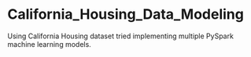 # California_Housing_Data_Modeling
Using California Housing dataset tried implementing multiple PySpark machine learning models.  
